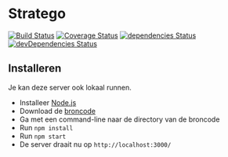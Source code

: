 # Stratego

[![Build Status](https://travis-ci.org/Avans/Stratego.svg?branch=master)](https://travis-ci.org/Avans/Stratego)
[![Coverage Status](https://coveralls.io/repos/github/Avans/Stratego/badge.svg)](https://coveralls.io/github/Avans/Stratego)
[![dependencies Status](https://david-dm.org/avans/stratego/status.svg)](https://david-dm.org/avans/stratego)
[![devDependencies Status](https://david-dm.org/avans/stratego/dev-status.svg)](https://david-dm.org/avans/stratego?type=dev)

## Installeren

Je kan deze server ook lokaal runnen.

* Installeer [Node.js](https://nodejs.org/)
* Download de [broncode](https://github.com/Avans/Stratego/archive/master.zip)
* Ga met een command-line naar de directory van de broncode
* Run `npm install`
* Run `npm start`
* De server draait nu op `http://localhost:3000/`
